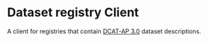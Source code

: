 # Dataset registry Client

A client for registries that contain [DCAT-AP 3.0](https://semiceu.github.io/DCAT-AP/releases/3.0.0/) dataset descriptions.
